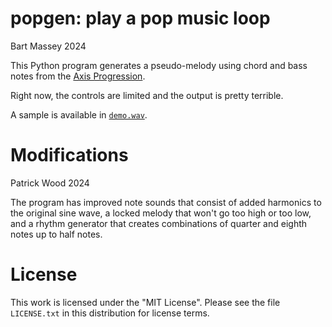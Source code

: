 # popgen: play a pop music loop
Bart Massey 2024

This Python program generates a pseudo-melody using chord
and bass notes from the [Axis
Progression](https://en.wikipedia.org/wiki/axis_progression).

Right now, the controls are limited and the output is pretty
terrible.

A sample is available in [`demo.wav`](demo.wav).

# Modifications
Patrick Wood 2024

The program has improved note sounds that consist of added harmonics
to the original sine wave, a locked melody that won't go too high or too low,
and a rhythm generator that creates combinations of quarter and eighth notes up to half notes.

# License

This work is licensed under the "MIT License". Please see the file
`LICENSE.txt` in this distribution for license terms.

